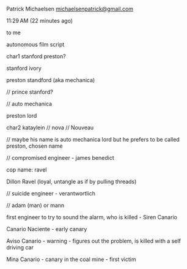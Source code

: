 Patrick Michaelsen <michaelsenpatrick@gmail.com>
	
11:29 AM (22 minutes ago)
	
to me

autonomous film script


char1 stanford preston?


stanford ivory 


preston standford (aka mechanica) 


// prince stanford?


// auto mechanica 


preston lord


char2 kataylein // nova // Nouveau


// maybe his name is auto mechanica lord but he prefers to be called preston, chosen name 


// compromised engineer - james benedict 





cop name: ravel 


Dillon Ravel (loyal, untangle as if by pulling threads)


// suicide engineer - verantwortlich 

// adam (man) or mann 


first engineer to try to sound the alarm, who is killed - Siren Canario 


Canario Naciente - early canary

Aviso Canario - warning - figures out the problem, is killed with a self driving car 


Mina Canario - canary in the coal mine  - first victim 
